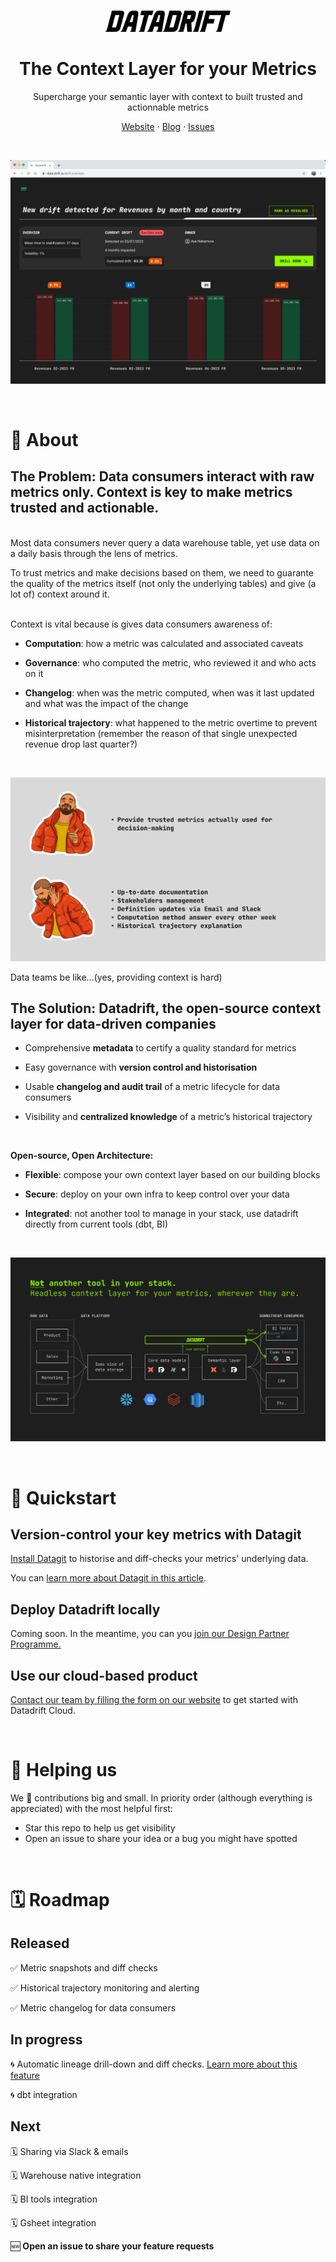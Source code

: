 </br>
<p align="center">
  <a href="https://www.data-drift.io">
    <picture>
      <source media="(prefers-color-scheme: dark)" srcset="./datadrift-logo-light.png" width="200px">
      <source media="(prefers-color-scheme: light)" srcset="./datadrift-logo-dark.png" width="200px">
      <img src="./datadrift-logo-dark.png" width="200px" alt="Datadrift logo" />
    </picture>
  </a>
</p>


<h1 align="center" >The Context Layer for your Metrics</h1>
<p align="center">Supercharge your semantic layer with context to built trusted and actionnable metrics</p>

<p align="center"><a href="https://data-drift.io">Website</a> · <a href="https://www.data-drift.io/blog">Blog</a> · <a href="https://github.com/data-drift/data-drift/issues">Issues</p>
</br>
<p align="center">
  <a href="https://www.data-drift.io">
    <img src="./datadrift-new-drift.png" alt="DataDrift hero with metric volatility charts" />
  </a>
</p>
</br>

# 👋 About

## The Problem: Data consumers interact with raw metrics only. Context is key to make metrics trusted and actionable.  

</br>
Most data consumers never query a data warehouse table, yet use data on a daily basis through the lens of metrics.  

To trust metrics and make decisions based on them, we need to guarante the quality of the metrics itself (not only the underlying tables) and give (a lot of) context around it.

</br>
Context is vital because is gives data consumers awareness of: 

- **Computation**: how a metric was calculated and associated caveats  

- **Governance**: who computed the metric, who reviewed it and who acts on it

- **Changelog**: when was the metric computed, when was it last updated and what was the impact of the change  

- **Historical trajectory**: what happened to the metric overtime to prevent misinterpretation (remember the reason of that single unexpected revenue drop last quarter?)

</br>
<p align="center">
  <a href="https://www.data-drift.io">
    <img src="./datadrift-repo-meme.png" alt="DataDrift hero with metric volatility charts" />
  </a>
</p>
Data teams be like...(yes, providing context is hard)

</br>


## The Solution: Datadrift, the open-source context layer for data-driven companies

- Comprehensive **metadata** to certify a quality standard for metrics  

- Easy governance with **version control and historisation**

- Usable **changelog and audit trail** of a metric lifecycle for data consumers  

- Visibility and **centralized knowledge** of a metric’s historical trajectory

</br>

**Open-source, Open Architecture:**

- **Flexible**: compose your own context layer based on our building blocks  

- **Secure**: deploy on your own infra to keep control over your data  

- **Integrated**: not another tool to manage in your stack, use datadrift directly from current tools (dbt, BI)

</br>
<p align="center">
  <a href="https://www.data-drift.io">
    <img src="./datadrift-stack-schema.png" alt="Headless context for your metrics, wherever they are" />
  </a>
</p>

</br>

# 🚀 Quickstart

## Version-control your key metrics with Datagit
[Install Datagit](https://github.com/data-drift/data-drift/tree/main/tools/datagit#datagit) to historise and diff-checks your metrics' underlying data.

You can [learn more about Datagit in this article](https://www.data-drift.io/blog/git-for-your-data).

## Deploy Datadrift locally
Coming soon. 
In the meantime, you can you [join our Design Partner Programme.](https://www.data-drift.io/design-partner)

## Use our cloud-based product
[Contact our team by filling the form on our website](https://www.data-drift.io/) to get started with Datadrift Cloud.

</br>

# 💚 Helping us

We 💚 contributions big and small. In priority order (although everything is appreciated) with the most helpful first:

- Star this repo to help us get visibility
- Open an issue to share your idea or a bug you might have spotted

</br>

# 🗓 Roadmap

## Released

✅ Metric snapshots and diff checks

✅ Historical trajectory monitoring and alerting

✅ Metric changelog for data consumers

## In progress

🌀 Automatic lineage drill-down and diff checks. [Learn more about this feature](https://www.data-drift.io/join-the-waitlist)

🌀 dbt integration

## Next

🗓 Sharing via Slack & emails 

🗓 Warehouse native integration

🗓 BI tools integration

🗓 Gsheet integration

🆕 **Open an issue to share your feature requests**